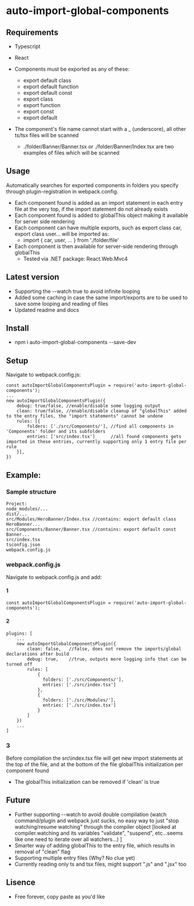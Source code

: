 # auto-import-global-components

## Requirements
- Typescript
- React
- Components must be exported as any of these:
    - export default class <className>
    - export default function <funcName>
    - export default const <constName>
    - export class <className>
    - export function <funcName>
    - export const <constName>
    - export default <name>

- The component's file name cannot start with a _ (underscore), all other ts/tsx files will be scanned
    - ./folder/Banner/Banner.tsx or ./folder/Banner/Index.tsx are two examples of files which will be scanned

## Usage
Automatically searches for exported components in folders you specify through plugin-registration in webpack.config.
- Each component found is added as an import statement in each entry file at the very top, if the import statement do not already exists
- Each component found is added to globalThis object making it available for server side rendering
- Each component can have multiple exports, such as export class car, export class user... will be imported as:
    - import { car, user, ... } from './folder/file'
- Each component is then available for server-side rendering through globalThis
	- Tested via .NET package: React.Web.Mvc4

## Latest version
- Supporting the --watch true to avoid infinite looping
- Added some caching in case the same import/exports are to be used to save some looping and reading of files
- Updated readme and docs

## Install
- npm i auto-import-global-components --save-dev

## Setup
Navigate to webpack.config.js:
```
const autoImportGlobalComponentsPlugin = require('auto-import-global-components');
...
new autoImportGlobalComponentsPlugin({
	debug: true/false, //enable/disable some logging output
	clean: true/false, //enable/disable cleanup of "globalThis" added to the entry files, the "import statements" cannot be undone
    rules: [{
        folders: ['./src/Components/'], //find all components in 'Components' folder and its subfolders
        entries: ['src/index.tsx']      //all found components gets imported in these entries, currently supporting only 1 entry file per rule
    }],
})
```

## Example:

### Sample structure
```
Project:
node_modules/...
dist/...
src/Modules/HeroBanner/Index.tsx //contains: export default class HeroBanner...
src/Components/Banner/Banner.tsx //contains: export default const Banner...
src/index.tsx
tsconfig.json
webpack.config.js
```

### webpack.config.js
Navigate to webpack.config.js and add:
#### 1
```
const autoImportGlobalComponentsPlugin = require('auto-import-global-components');
```

#### 2
```
plugins: [
    ...
    new autoImportGlobalComponentsPlugin({
		clean: false,	//false, does not remove the imports/global declarations after build
		debug: true,	//true, outputs more logging info that can be turned off
		rules: [
			{
			  folders: ['./src/Components/'],
			  entries: ['./src/index.tsx']
			},
			{
			  folders: ['./src/Modules/'],
			  entries: ['./src/index.tsx']
			}
		]
    })
    ...
]
```

### 3
Before compilation the src\index.tsx file will get new import statements at the top of the file, and at the bottom of the file globalThis initialization per component found
- The globalThis initialization can be removed if 'clean' is true

## Future
- Further supporting --watch to avoid double compilation (watch command/plugin and webpack just sucks, no easy way to just "stop watching/resume watching" through the compiler object [looked at compiler.watching and its variables "validate", "suspend", etc...seems like one need to iterate over all watchers...) ]
- Smarter way of adding globalThis to the entry file, which results in removal of "clean" flag
- Supporting multiple entry files (Why? No clue yet)
- Currently reading only ts and tsx files, might support ".js" and ".jsx" too

## Lisence
- Free forever, copy paste as you'd like